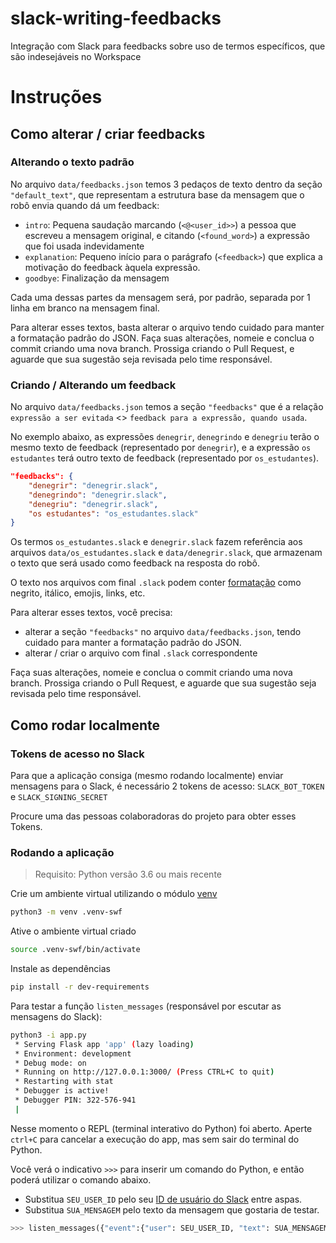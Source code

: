 # slack-writing-feedbacks

Integração com Slack para feedbacks sobre uso de termos específicos, que são indesejáveis no Workspace

# Instruções

## Como alterar / criar feedbacks

### Alterando o texto padrão

No arquivo `data/feedbacks.json` temos 3 pedaços de texto dentro da seção `"default_text"`, que representam a estrutura base da mensagem que o robô envia quando dá um feedback:
- `intro`: Pequena saudação marcando (`<@<user_id>>`) a pessoa que escreveu a mensagem original, e citando (`<found_word>`) a expressão que foi usada indevidamente
- `explanation`: Pequeno início para o parágrafo (`<feedback>`) que explica a motivação do feedback àquela expressão.
- `goodbye`: Finalização da mensagem

Cada uma dessas partes da mensagem será, por padrão, separada por 1 linha em branco na mensagem final.

Para alterar esses textos, basta alterar o arquivo tendo cuidado para manter a formatação padrão do JSON. Faça suas alterações, nomeie e conclua o commit criando uma nova branch. Prossiga criando o Pull Request, e aguarde que sua sugestão seja revisada pelo time responsável.

### Criando / Alterando um feedback

No arquivo `data/feedbacks.json` temos a seção `"feedbacks"` que é a relação `expressão a ser evitada` <> `feedback para a expressão, quando usada`.

No exemplo abaixo, as expressões `denegrir`, `denegrindo` e `denegriu` terão o mesmo texto de feedback (representado por `denegrir`), e a expressão `os estudantes` terá outro texto de feedback (representado por `os_estudantes`).

```json
"feedbacks": {
    "denegrir": "denegrir.slack",
    "denegrindo": "denegrir.slack",
    "denegriu": "denegrir.slack",
    "os estudantes": "os_estudantes.slack"
}
```

Os termos `os_estudantes.slack` e `denegrir.slack` fazem referência aos arquivos `data/os_estudantes.slack` e `data/denegrir.slack`, que armazenam o texto que será usado como feedback na resposta do robô.

O texto nos arquivos com final `.slack` podem conter [formatação](https://api.slack.com/reference/surfaces/formatting) como negrito, itálico, emojis, links, etc.

Para alterar esses textos, você precisa:
- alterar a seção `"feedbacks"` no arquivo `data/feedbacks.json`, tendo cuidado para manter a formatação padrão do JSON.
- alterar / criar o arquivo com final `.slack` correspondente

Faça suas alterações, nomeie e conclua o commit criando uma nova branch. Prossiga criando o Pull Request, e aguarde que sua sugestão seja revisada pelo time responsável.

## Como rodar localmente

### Tokens de acesso no Slack

Para que a aplicação consiga (mesmo rodando localmente) enviar mensagens para o Slack, é necessário 2 tokens de acesso: `SLACK_BOT_TOKEN` e `SLACK_SIGNING_SECRET`

Procure uma das pessoas colaboradoras do projeto para obter esses Tokens.

### Rodando a aplicação
> Requisito: Python versão 3.6 ou mais recente

Crie um ambiente virtual utilizando o módulo [venv](https://docs.python.org/pt-br/3/library/venv.html)

```bash
python3 -m venv .venv-swf
```

Ative o ambiente virtual criado

```bash
source .venv-swf/bin/activate
```

Instale as dependências

```bash
pip install -r dev-requirements
```

Para testar a função `listen_messages` (responsável por escutar as mensagens do Slack):

```bash
python3 -i app.py
 * Serving Flask app 'app' (lazy loading)
 * Environment: development
 * Debug mode: on
 * Running on http://127.0.0.1:3000/ (Press CTRL+C to quit)
 * Restarting with stat
 * Debugger is active!
 * Debugger PIN: 322-576-941
 |
```

Nesse momento o REPL (terminal interativo do Python) foi aberto. Aperte `ctrl+C` para cancelar a execução do app, mas sem sair do terminal do Python.

Você verá o indicativo `>>>` para inserir um comando do Python, e então poderá utilizar o comando abaixo. 
- Substitua `SEU_USER_ID` pelo seu [ID de usuário do Slack](https://www.workast.com/help/articles/61000165203/) entre aspas. 
- Substitua `SUA_MENSAGEM` pelo texto da mensagem que gostaria de testar.

```python
>>> listen_messages({"event":{"user": SEU_USER_ID, "text": SUA_MENSAGEM}})
```


